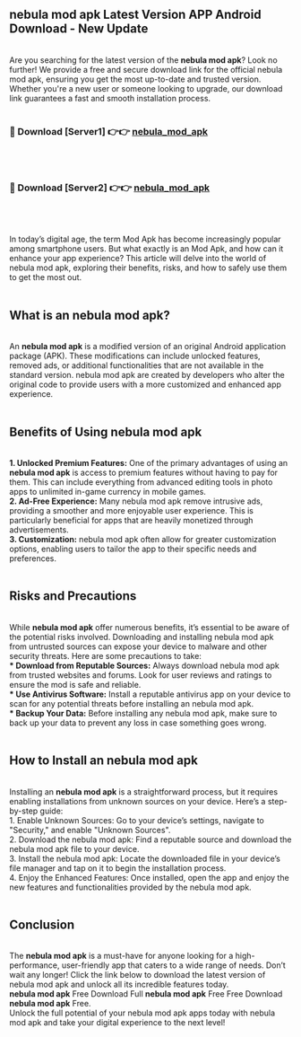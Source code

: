 ## nebula mod apk Latest Version APP Android Download - New Update
<br>
Are you searching for the latest version of the <strong>nebula mod apk</strong>? Look no further! We provide a free and secure download link for the official nebula mod apk, ensuring you get the most up-to-date and trusted version. Whether you're a new user or someone looking to upgrade, our download link guarantees a fast and smooth installation process.
<br>
<br>
<h3>🔴 Download [Server1] 👉👉 <a href="https://modyolo.store/nebula+mod+apk">nebula_mod_apk</a></h3><br>
<br>
<h3>🔴 Download [Server2] 👉👉 <a href="https://modyolo.store/nebula+mod+apk">nebula_mod_apk</a></h3><br>
<br>
<br>
In today’s digital age, the term Mod Apk has become increasingly popular among smartphone users. But what exactly is an Mod Apk, and how can it enhance your app experience? This article will delve into the world of nebula mod apk, exploring their benefits, risks, and how to safely use them to get the most out.
<br>
<br>
<h2>What is an nebula mod apk?</h2>
<br>
An <strong>nebula mod apk</strong> is a modified version of an original Android application package (APK). These modifications can include unlocked features, removed ads, or additional functionalities that are not available in the standard version. nebula mod apk are created by developers who alter the original code to provide users with a more customized and enhanced app experience.
<br>
<br>
<h2>Benefits of Using nebula mod apk</h2>
<br>
<strong> 1. Unlocked Premium Features:</strong> One of the primary advantages of using an <strong>nebula mod apk</strong> is access to premium features without having to pay for them. This can include everything from advanced editing tools in photo apps to unlimited in-game currency in mobile games.
<br>
<strong> 2. Ad-Free Experience:</strong> Many nebula mod apk remove intrusive ads, providing a smoother and more enjoyable user experience. This is particularly beneficial for apps that are heavily monetized through advertisements.
<br>
<strong> 3. Customization:</strong> nebula mod apk often allow for greater customization options, enabling users to tailor the app to their specific needs and preferences.
<br>
<br>
<h2>Risks and Precautions</h2>
<br>
While <strong>nebula mod apk</strong> offer numerous benefits, it’s essential to be aware of the potential risks involved. Downloading and installing nebula mod apk from untrusted sources can expose your device to malware and other security threats. Here are some precautions to take:
<br>
<strong> * Download from Reputable Sources:</strong> Always download nebula mod apk from trusted websites and forums. Look for user reviews and ratings to ensure the mod is safe and reliable.
<br>
<strong> * Use Antivirus Software:</strong> Install a reputable antivirus app on your device to scan for any potential threats before installing an nebula mod apk.
<br>
<strong> * Backup Your Data:</strong> Before installing any nebula mod apk, make sure to back up your data to prevent any loss in case something goes wrong.
<br>
<br>
<h2>How to Install an nebula mod apk</h2>
<br>
Installing an <strong>nebula mod apk</strong> is a straightforward process, but it requires enabling installations from unknown sources on your device. Here’s a step-by-step guide:
<br>
 1. Enable Unknown Sources: Go to your device’s settings, navigate to "Security," and enable "Unknown Sources".
<br>
 2. Download the nebula mod apk: Find a reputable source and download the nebula mod apk file to your device.
<br>
 3. Install the nebula mod apk: Locate the downloaded file in your device’s file manager and tap on it to begin the installation process.
<br>
 4. Enjoy the Enhanced Features: Once installed, open the app and enjoy the new features and functionalities provided by the nebula mod apk.
<br>
<br>
<h2><strong>Conclusion</strong></h2>
<br>
The <strong>nebula mod apk</strong> is a must-have for anyone looking for a high-performance, user-friendly app that caters to a wide range of needs. Don’t wait any longer! Click the link below to download the latest version of nebula mod apk and unlock all its incredible features today.
<br>
<strong>nebula mod apk</strong> Free Download Full <strong>nebula mod apk</strong> Free Free Download <strong>nebula mod apk</strong> Free.
<br>
Unlock the full potential of your nebula mod apk apps today with nebula mod apk and take your digital experience to the next level!